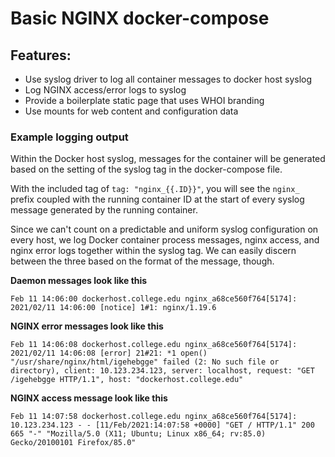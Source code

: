# Basic NGINX docker-compose

## Features:
* Use syslog driver to log all container messages to docker host syslog
* Log NGINX access/error logs to syslog
* Provide a boilerplate static page that uses WHOI branding
* Use mounts for web content and configuration data

### Example logging output
Within the Docker host syslog, messages for the container will be generated based on the setting of the syslog tag in the docker-compose file.

With the included tag of `tag: "nginx_{{.ID}}"`, you will see the `nginx_` prefix coupled with the running container ID at the start of every syslog message generated by the running container.

Since we can't count on a predictable and uniform syslog configuration on every host, we log Docker container process messages, nginx access, and nginx error logs together within the syslog tag.  We can easily discern between the three based on the format of the message, though.

**Daemon messages look like this**
```
Feb 11 14:06:00 dockerhost.college.edu nginx_a68ce560f764[5174]: 2021/02/11 14:06:00 [notice] 1#1: nginx/1.19.6
```

**NGINX error messages look like this**
```
Feb 11 14:06:08 dockerhost.college.edu nginx_a68ce560f764[5174]: 2021/02/11 14:06:08 [error] 21#21: *1 open() "/usr/share/nginx/html/igehebgge" failed (2: No such file or directory), client: 10.123.234.123, server: localhost, request: "GET /igehebgge HTTP/1.1", host: "dockerhost.college.edu"
```

**NGINX access message look like this**
```
Feb 11 14:07:58 dockerhost.college.edu nginx_a68ce560f764[5174]: 10.123.234.123 - - [11/Feb/2021:14:07:58 +0000] "GET / HTTP/1.1" 200 665 "-" "Mozilla/5.0 (X11; Ubuntu; Linux x86_64; rv:85.0) Gecko/20100101 Firefox/85.0"
```
